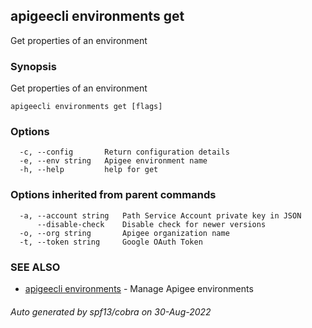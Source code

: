## apigeecli environments get

Get properties of an environment

### Synopsis

Get properties of an environment

```
apigeecli environments get [flags]
```

### Options

```
  -c, --config       Return configuration details
  -e, --env string   Apigee environment name
  -h, --help         help for get
```

### Options inherited from parent commands

```
  -a, --account string   Path Service Account private key in JSON
      --disable-check    Disable check for newer versions
  -o, --org string       Apigee organization name
  -t, --token string     Google OAuth Token
```

### SEE ALSO

* [apigeecli environments](apigeecli_environments.md)	 - Manage Apigee environments

###### Auto generated by spf13/cobra on 30-Aug-2022

